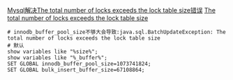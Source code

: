 
[Mysql解决The total number of locks exceeds the lock table size错误](https://blog.csdn.net/github_36326955/article/details/54970808)
[The total number of locks exceeds the lock table size](https://stackoverflow.com/questions/6901108/the-total-number-of-locks-exceeds-the-lock-table-size)
```mysql
# innodb_buffer_pool_size不够大会导致:java.sql.BatchUpdateException: The total number of locks exceeds the lock table size
# 默认
show variables like "%size%";
show variables like "%_buffer%";
SET GLOBAL innodb_buffer_pool_size=1073741824;
SET GLOBAL bulk_insert_buffer_size=67108864;
```
